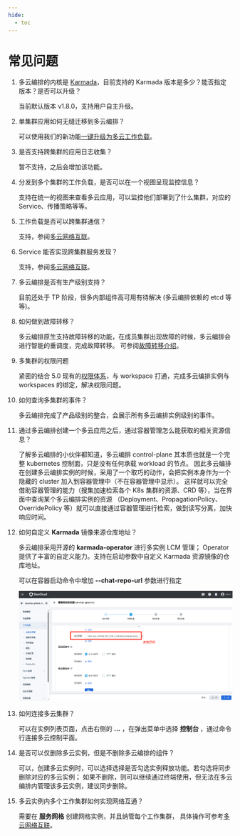 ```yaml
---
hide:
  - toc
---
```


# 常见问题

1. 多云编排的内核是 [Karmada](https://karmada.io/)，目前支持的 Karmada 版本是多少？能否指定版本？是否可以升级？

    当前默认版本 v1.8.0，支持用户自主升级。

1. 单集群应用如何无缝迁移到多云编排？

    可以使用我们的新功能[一键升级为多云工作负载](../workload/promote.md)。

1. 是否支持跨集群的应用日志收集？

    暂不支持，之后会增加该功能。

1. 分发到多个集群的工作负载，是否可以在一个视图呈现监控信息？

    支持在统一的视图来查看多云应用，可以监控他们部署到了什么集群，对应的 Service、传播策略等等。

1. 工作负载是否可以跨集群通信？

    支持，参阅[多云网络互联](../../mspider/user-guide/multicluster/cluster-interconnect.md)。

1. Service 能否实现跨集群服务发现？

    支持，参阅[多云网络互联](../../mspider/user-guide/multicluster/cluster-interconnect.md)。

1. 多云编排是否有生产级别支持？

    目前还处于 TP 阶段，很多内部组件高可用有待解决 (多云编排依赖的 etcd 等等)。

1. 如何做到故障转移？

    多云编排原生支持故障转移的功能，在成员集群出现故障的时候，多云编排会进行智能的重调度，完成故障转移。
    可参阅[故障转移介绍](../failover/failover.md)。

1. 多集群的权限问题

    紧密的结合 5.0 现有的[权限体系](../../ghippo/user-guide/access-control/role.md)，与 workspace 打通，完成多云编排实例与 workspaces 的绑定，解决权限问题。

1. 如何查询多集群的事件？

    多云编排完成了产品级别的整合，会展示所有多云编排实例级别的事件。

1. 通过多云编排创建一个多云应用之后，通过容器管理怎么能获取的相关资源信息？

    了解多云编排的小伙伴都知道，多云编排 control-plane 其本质也就是一个完整 kubernetes 控制面，只是没有任何承载 workload 的节点。
    因此多云编排在创建多云编排实例的时候，采用了一个取巧的动作，会把实例本身作为一个隐藏的 cluster 加入到容器管理中（不在容器管理中显示）。
    这样就可以完全借助容器管理的能力（搜集加速检索各个 K8s 集群的资源、CRD 等），当在界面中查询某个多云编排实例的资源
    （Deployment、PropagationPolicy、OverridePolicy 等）就可以直接通过容器管理进行检索，做到读写分离，加快响应时间。

1. 如何自定义 __Karmada__ 镜像来源仓库地址？

    多云编排采用开源的 __karmada-operator__ 进行多实例 LCM 管理；
    Operator 提供了丰富的自定义能力。支持在启动参数中自定义 Karmada 资源镜像的仓库地址。

    可以在容器启动命令中增加 __--chat-repo-url__ 参数进行指定

    ![image](../../kairship/images/faq01.png)

1. 如何连接多云集群？

    可以在实例列表页面，点击右侧的 **...** ，在弹出菜单中选择 __控制台__ ，通过命令行连接多云控制平面。

1. 是否可以仅删除多云实例，但是不删除多云编排的组件？

    可以，创建多云实例时，可以选择选择是否勾选实例释放功能。若勾选将同步删除对应的多云实例；
    如果不删除，则可以继续通过终端使用，但无法在多云编排内管理该多云实例，建议同步删除。

1. 多云实例内多个工作集群如何实现网络互通？

    需要在 __服务网格__ 创建网格实例，并且纳管每个工作集群，
    具体操作可参考[多云网络互联](../../mspider/user-guide/multicluster/cluster-interconnect.md)。
